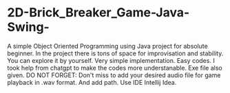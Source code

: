 # 2D-Brick_Breaker_Game-Java-Swing-

A simple Object Oriented Programming using Java project for absolute beginner. In the project there is tons of space for improvisation and stability. You can explore it by yourself. Very simple implementation. Easy codes. I took help from chatgpt to make the codes more understanable. Exe file also given.
DO NOT FORGET: Don't miss to add your desired audio file for game playback in .wav format. And add path. Use IDE Intellij Idea.

